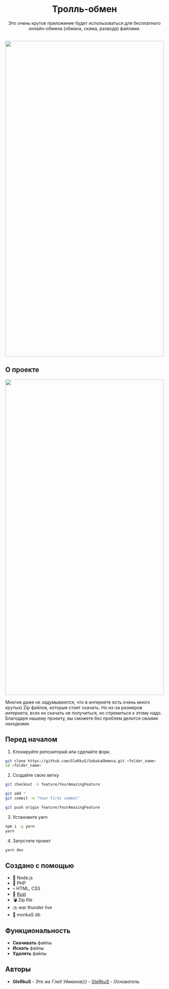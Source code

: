 <br/>
<p align="center">
  <h1 align="center">Тролль-обмен</h1>

  <p align="center">
    Это очень крутое приложение будет использоваться для бесплатного онлайн-обмена (обмана, скама, развода) файлами.
    <br/>
    <br/>
  </p>

  <p align="center">
  <img src="https://psv4.userapi.com/c240331/u212993052/docs/d25/47400fdceb06/trolldeath.gif?extra=7yHFcLGCkbwYDEzC2E7TRFWhm-7CSMlMyCTusVsAFPwpm-3FE7LzVS2QEW9lzJSVrXO2Fp2enTaxdIuxEgbLKUZxJ_3tNvEVxiE3F1aJvetX71yVne4OnwcDhJ8HVXvWgKi5c7Ie7pzH6Jdlfr-bmGA" style="width: min(100%, 1000px);" />
  </p>
</p>

## О проекте

<p align="center">
  <img src="https://psv4.userapi.com/c236331/u220406621/docs/d45/043c307dbb2f/3x.gif?extra=3Jfsqib1NbeWnJvk6taA-DNyR-wBufsy26z9L_KXKRo8IHdTQskmG-bSZpqkR2ex7u5F49cKP2flD4Ax6C_okesayL6sV_yGwSA_pUFUsRnCbtBKReizKP2ZsoUzz4ciSkZVFm5miVKODhuAtF4NYvs" style="width: min(100%, 1000px);" />
  </p>


Многие даже не _задумываются_, что в интернете есть очень много крутых) Zip файлов, которые стоит скачать.
Но из-за размеров интернета, всех их скачать не получиться, но стремиться к этому надо.
Благодаря нашему проекту, вы сможете без проблем делится своими находками.

## Перед началом

1. Клонируйте репозиторий или сделайте форк.

```bash
git clone https://github.com/GleRkuS/SobakaObmena.git <folder_name>
cd <folder_name>
```

2. Создайте свою ветку

```bash
git checkout -b feature/YourAmazingFeature

git add *
git commit -m "Your first commit"

git push origin feature/YourAmazingFeature
```

3. Установите yarn

```bash
npm i -g yarn
yarn
```

4. Запустите проект

```bash
yarn dev
```

## Создано с помощью

- 🔗 Node.js
- 🐘 PHP
- 💀 HTML, CSS
- 🦀 [Rust](https://www.rust-lang.org)
- 💣 Zip.file
- ⛈️ war thunder live
- 🐒 monkaS db

## Функциональность

- **Скачивать** файлы
- **Искать** файлы
- **Удалять** файлы

## Авторы

- **GleRkuS** - _Это же Глеб Уйманов)))_ - [GleRkuS](https://github.com/GleRkuS) - _Основатель_
